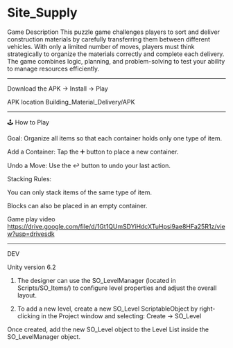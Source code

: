 # Site_Supply 

Game Description
This puzzle game challenges players to sort and deliver construction materials by carefully transferring them between different vehicles. With only a limited number of moves, players must think strategically to organize the materials correctly and complete each delivery. The game combines logic, planning, and problem-solving to test your ability to manage resources efficiently.

----------------------------------------------------

Download the APK -> Install -> Play

APK location 
Building_Material_Delivery/APK

----------------------------------------------------
🕹️ How to Play


Goal: Organize all items so that each container holds only one type of item.

Add a Container: Tap the ➕ button to place a new container.

Undo a Move: Use the ↩️ button to undo your last action.

Stacking Rules:

You can only stack items of the same type of item.

Blocks can also be placed in an empty container.

Game play video 
https://drive.google.com/file/d/1Gt1QUmSDYiHdcXTuHpsi9ae8HFa25R1z/view?usp=drivesdk


----------------------------------------------------

DEV

Unity version 6.2


1. The designer can use the SO_LevelManager (located in Scripts/SO_Items/) to configure level properties and adjust the overall layout.


2. To add a new level, create a new SO_Level ScriptableObject by right-clicking in the Project window and selecting:
Create → SO_Level

Once created, add the new SO_Level object to the Level List inside the SO_LevelManager object.
 

